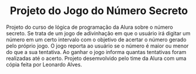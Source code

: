<h1 align="center"> Projeto do Jogo do Número Secreto </h1>

Projeto do curso de lógica de programação da Alura sobre o número secreto.
Se trata de um jogo de adivinhação em que o usuário irá digitar um número em um certo intervalo com o objetivo de acertar o número gerado pelo próprio jogo.
O jogo reporta ao usuário se o número é maior ou menor do que a sua tentativa.
Ao ganhar o jogo informa quantas tentativas foram realizadas até o acerto.
Projeto desemvolvido pelo time da Alura com uma cópia feita por Leonardo Alves.
